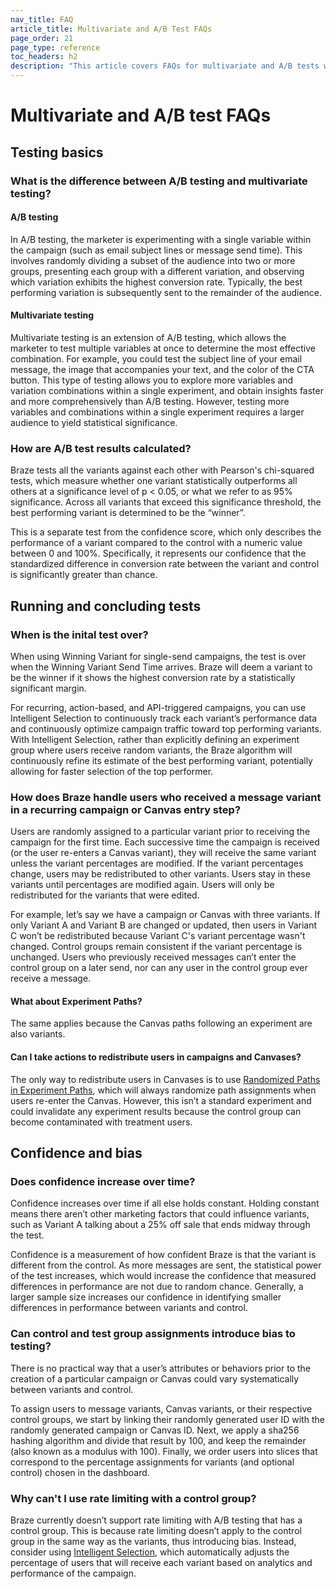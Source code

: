 ```yaml
---
nav_title: FAQ
article_title: Multivariate and A/B Test FAQs
page_order: 21
page_type: reference
toc_headers: h2
description: "This article covers FAQs for multivariate and A/B tests with Braze."
---
```


# Multivariate and A/B test FAQs

## Testing basics

### What is the difference between A/B testing and multivariate testing?

#### A/B testing

In A/B testing, the marketer is experimenting with a single variable within the campaign (such as email subject lines or message send time). This involves randomly dividing a subset of the audience into two or more groups, presenting each group with a different variation, and observing which variation exhibits the highest conversion rate. Typically, the best performing variation is subsequently sent to the remainder of the audience.

#### Multivariate testing 

Multivariate testing is an extension of A/B testing, which allows the marketer to test multiple variables at once to determine the most effective combination. For example, you could test the subject line of your email message, the image that accompanies your text, and the color of the CTA button. This type of testing allows you to explore more variables and variation combinations within a single experiment, and obtain insights faster and more comprehensively than A/B testing. However, testing more variables and combinations within a single experiment requires a larger audience to yield statistical significance.

### How are A/B test results calculated?

Braze tests all the variants against each other with Pearson's chi-squared tests, which measure whether one variant statistically outperforms all others at a significance level of p < 0.05, or what we refer to as 95% significance. Across all variants that exceed this significance threshold, the best performing variant is determined to be the “winner”.

This is a separate test from the confidence score, which only describes the performance of a variant compared to the control with a numeric value between 0 and 100%. Specifically, it represents our confidence that the standardized difference in conversion rate between the variant and control is significantly greater than chance.

## Running and concluding tests

### When is the inital test over?

When using Winning Variant for single-send campaigns, the test is over when the Winning Variant Send Time arrives. Braze will deem a variant to be the winner if it shows the highest conversion rate by a statistically significant margin.

For recurring, action-based, and API-triggered campaigns, you can use Intelligent Selection to continuously track each variant’s performance data and continuously optimize campaign traffic toward top performing variants. With Intelligent Selection, rather than explicitly defining an experiment group where users receive random variants, the Braze algorithm will continuously refine its estimate of the best performing variant, potentially allowing for faster selection of the top performer.

### How does Braze handle users who received a message variant in a recurring campaign or Canvas entry step? 

Users are randomly assigned to a particular variant prior to receiving the campaign for the first time. Each successive time the campaign is received (or the user re-enters a Canvas variant), they will receive the same variant unless the variant percentages are modified. If the variant percentages change, users may be redistributed to other variants. Users stay in these variants until percentages are modified again. Users will only be redistributed for the variants that were edited.

For example, let’s say we have a campaign or Canvas with three variants. If only Variant A and Variant B are changed or updated, then users in Variant C won’t be redistributed because Variant C's variant percentage wasn't changed. Control groups remain consistent if the variant percentage is unchanged. Users who previously received messages can’t enter the control group on a later send, nor can any user in the control group ever receive a message.

#### What about Experiment Paths?

The same applies because the Canvas paths following an experiment are also variants.

#### Can I take actions to redistribute users in campaigns and Canvases?

The only way to redistribute users in Canvases is to use [Randomized Paths in Experiment Paths]({{site.baseurl}}/user_guide/engagement_tools/canvas/canvas_components/experiment_step/#step-1-choose-the-number-of-paths-and-audience-distribution), which will always randomize path assignments when users re-enter the Canvas. However, this isn’t a standard experiment and could invalidate any experiment results because the control group can become contaminated with treatment users.

## Confidence and bias

### Does confidence increase over time?

Confidence increases over time if all else holds constant. Holding constant means there aren’t other marketing factors that could influence variants, such as Variant A talking about a 25% off sale that ends midway through the test.

Confidence is a measurement of how confident Braze is that the variant is different from the control. As more messages are sent, the statistical power of the test increases, which would increase the confidence that measured differences in performance are not due to random chance. Generally, a larger sample size increases our confidence in identifying smaller differences in performance between variants and control.

### Can control and test group assignments introduce bias to testing?

There is no practical way that a user’s attributes or behaviors prior to the creation of a particular campaign or Canvas could vary systematically between variants and control. 

To assign users to message variants, Canvas variants, or their respective control groups, we start by linking their randomly generated user ID with the randomly generated campaign or Canvas ID. Next, we apply a sha256 hashing algorithm and divide that result by 100, and keep the remainder (also known as a modulus with 100). Finally, we order users into slices that correspond to the percentage assignments for variants (and optional control) chosen in the dashboard.

### Why can't I use rate limiting with a control group?

Braze currently doesn’t support rate limiting with A/B testing that has a control group. This is because rate limiting doesn’t apply to the control group in the same way as the variants, thus introducing bias. Instead, consider using [Intelligent Selection]({{site.baseurl}}/user_guide/intelligence/intelligent_selection/), which automatically adjusts the percentage of users that will receive each variant based on analytics and performance of the campaign.
